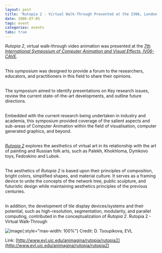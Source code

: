 ```yaml
---
layout: post
title: 'Rutopia 2 - Virtual Walk-Through Presented at the IV06, London'
date: 2006-07-05
tags: event
categories: events
tabs: true
---
```


<em>Rutopia 2</em>, virtual walk-through video animation was presented at the <em><a href="http://www.graphicslink.co.uk/IV06/">7th International Symposium of Computer Animation and Visual Effects, IV06-CAVE</a></em>.<br><br>

This symposium was designed to provide a forum to the researchers, educators, and practitioners in this field to share their opinions.<br><br>

The symposium aimed to identify presentations on Key research issues, review the current state-of-the-art developments, and outline future directions.<br><br>

Embedded with the current research being undertaken in industry and academia, this symposium provided coverage of the salient aspects and sub-areas of Computer Animation within the field of visualisation, computer generated graphics, and beyond.<br><br>

<em><a href="http://www.evl.uic.edu/animagina/rutopia/rutopia2">Rutopia 2</a></em> explores the aesthetics of virtual art in its relationship with the art of painting and Russian folk arts, such as Palekh, Khokhloma, Dymkovo toys, Fedoskino and Lubok.<br><br>

The aesthetics of <em>Rutopia 2</em> is based upon their principles of composition, bright colors, simplified shapes, and material culture. It serves as a framing device to unite the concepts of the network tree, public sculpture, and futuristic design while maintaining aesthetics principles of the previous centuries.<br><br>

In addition, the development of tile display devices/systems and their potential, such as high-resolution, segmentation, modularity, and parallel computing, contributed in the conceptualization of <em>Rutopia 2</em>.
Rutopia 2 - Virtual Walk-Through

![image](https://www.evl.uic.edu/output/originals/5cgiv06.jpg-srcw.jpg){:style="max-width: 100%"}
Credit: D. Tsoupikova, EVL


Link: [http://www.evl.uic.edu/animagina/rutopia/rutopia2](http://www.evl.uic.edu/animagina/rutopia/rutopia2)
